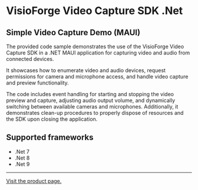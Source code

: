 ﻿# VisioForge Video Capture SDK .Net

## Simple Video Capture Demo (MAUI)

The provided code sample demonstrates the use of the VisioForge Video Capture SDK in a .NET MAUI application for capturing video and audio from connected devices.

It showcases how to enumerate video and audio devices, request permissions for camera and microphone access, and handle video capture and preview functionality.

The code includes event handling for starting and stopping the video preview and capture, adjusting audio output volume, and dynamically switching between available cameras and microphones. Additionally, it demonstrates clean-up procedures to properly dispose of resources and the SDK upon closing the application.

## Supported frameworks

* .Net 7
* .Net 8
* .Net 9

---

[Visit the product page.](https://www.visioforge.com/video-capture-sdk-net)
